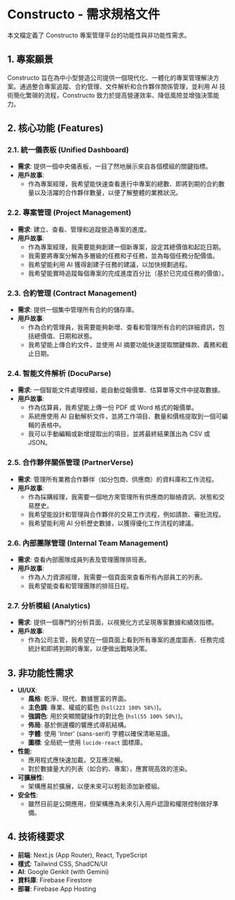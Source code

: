 # Constructo - 需求規格文件

本文檔定義了 Constructo 專案管理平台的功能性與非功能性需求。

## 1. 專案願景

Constructo 旨在為中小型營造公司提供一個現代化、一體化的專案管理解決方案。通過整合專案追蹤、合約管理、文件解析和合作夥伴關係管理，並利用 AI 技術簡化繁瑣的流程，Constructo 致力於提高營運效率、降低風險並增強決策能力。

## 2. 核心功能 (Features)

### 2.1. 統一儀表板 (Unified Dashboard)
- **需求**: 提供一個中央儀表板，一目了然地展示來自各個模組的關鍵指標。
- **用戶故事**:
    - 作為專案經理，我希望能快速查看進行中專案的總數、即將到期的合約數量以及活躍的合作夥伴數量，以便了解整體的業務狀況。

### 2.2. 專案管理 (Project Management)
- **需求**: 建立、查看、管理和追蹤營造專案的進度。
- **用戶故事**:
    - 作為專案經理，我需要能夠創建一個新專案，設定其總價值和起訖日期。
    - 我需要將專案分解為多層級的任務和子任務，並為每個任務分配價值。
    - 我希望能利用 AI 獲得創建子任務的建議，以加快規劃過程。
    - 我希望能實時追蹤每個專案的完成進度百分比（基於已完成任務的價值）。

### 2.3. 合約管理 (Contract Management)
- **需求**: 提供一個集中管理所有合約的儲存庫。
- **用戶故事**:
    - 作為合約管理員，我需要能夠新增、查看和管理所有合約的詳細資訊，包括總價值、日期和狀態。
    - 我希望能上傳合約文件，並使用 AI 摘要功能快速提取關鍵條款、義務和截止日期。

### 2.4. 智能文件解析 (DocuParse)
- **需求**: 一個智能文件處理模組，能自動從報價單、估算單等文件中提取數據。
- **用戶故事**:
    - 作為估算員，我希望能上傳一份 PDF 或 Word 格式的報價單。
    - 系統應使用 AI 自動解析文件，並將工作項目、數量和價格提取到一個可編輯的表格中。
    - 我可以手動編輯或新增提取出的項目，並將最終結果匯出為 CSV 或 JSON。

### 2.5. 合作夥伴關係管理 (PartnerVerse)
- **需求**: 管理所有業務合作夥伴（如分包商、供應商）的資料庫和工作流程。
- **用戶故事**:
    - 作為採購經理，我需要一個地方來管理所有供應商的聯絡資訊、狀態和交易歷史。
    - 我希望能設計和管理與合作夥伴的交易工作流程，例如請款、審批流程。
    - 我希望能利用 AI 分析歷史數據，以獲得優化工作流程的建議。

### 2.6. 內部團隊管理 (Internal Team Management)
- **需求**: 查看內部團隊成員列表及管理團隊排班表。
- **用戶故事**:
    - 作為人力資源經理，我需要一個頁面來查看所有內部員工的列表。
    - 我希望能查看和管理團隊的排班日程。

### 2.7. 分析模組 (Analytics)
- **需求**: 提供一個專門的分析頁面，以視覺化方式呈現專案數據和績效指標。
- **用戶故事**:
    - 作為公司主管，我希望在一個頁面上看到所有專案的進度圖表、任務完成統計和即將到期的專案，以便做出戰略決策。

## 3. 非功能性需求

- **UI/UX**:
    - **風格**: 乾淨、現代、數據豐富的界面。
    - **主色調**: 專業、權威的藍色 (`hsl(223 100% 58%)`)。
    - **強調色**: 用於突顯關鍵操作的對比色 (`hsl(55 100% 50%)`)。
    - **佈局**: 基於側邊欄的響應式導航結構。
    - **字體**: 使用 'Inter' (sans-serif) 字體以確保清晰易讀。
    - **圖標**: 全局統一使用 `lucide-react` 圖標庫。
- **性能**:
    - 應用程式應快速加載，交互應流暢。
    - 對於數據量大的列表（如合約、專案），應實現高效的渲染。
- **可擴展性**:
    - 架構應易於擴展，以便未來可以輕鬆添加新模組。
- **安全性**:
    - 雖然目前是公開應用，但架構應為未來引入用戶認證和權限控制做好準備。

## 4. 技術棧要求

- **前端**: Next.js (App Router), React, TypeScript
- **樣式**: Tailwind CSS, ShadCN/UI
- **AI**: Google Genkit (with Gemini)
- **資料庫**: Firebase Firestore
- **部署**: Firebase App Hosting